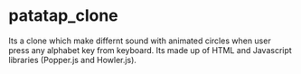 # patatap_clone
Its a clone which make differnt sound with animated circles when user press any alphabet key from keyboard.
Its made up of HTML and Javascript libraries (Popper.js and Howler.js).
